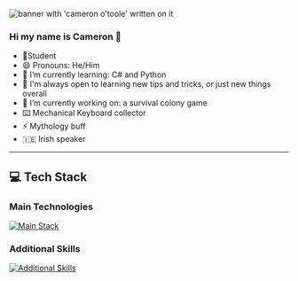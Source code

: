 ![banner with 'cameron o'toole' written on it](./CAMERON%20O’TOOLE.jpg)


### Hi my name is Cameron 👋

- 📝Student
- 😄 Pronouns: He/Him 
- 🌱 I’m currently learning: C# and Python
- 🤔 I'm always open to learning new tips and tricks, or just new things overall
- 🔭 I’m currently working on: a survival colony game
- ⌨️ Mechanical Keyboard collector
- ⚡ Mythology buff
- :ireland: Irish speaker
---
## 💻 Tech Stack

### Main Technologies
[![Main Stack](https://skillicons.dev/icons?i=js,cs,py,react,redux,html,css,nodejs,express,mongodb,postgres,git,github&perline=7)](https://skillicons.dev)

### Additional Skills
[![Additional Skills](https://skillicons.dev/icons?i=ts,ruby,dotnet,bootstrap,tailwind,jquery,jest,materialui,sequelize,sqlite,vscode,postman,babel,vercel,npm,md,blender,unity,notion,gitlab&perline=7)](https://skillicons.dev)
